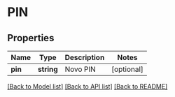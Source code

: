 # PIN

## Properties
Name | Type | Description | Notes
------------ | ------------- | ------------- | -------------
**pin** | **string** | Novo PIN | [optional] 

[[Back to Model list]](../../README.md#documentation-for-models) [[Back to API list]](../../README.md#documentation-for-api-endpoints) [[Back to README]](../../README.md)

